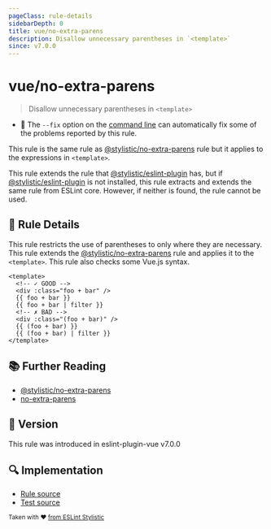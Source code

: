 ```yaml
---
pageClass: rule-details
sidebarDepth: 0
title: vue/no-extra-parens
description: Disallow unnecessary parentheses in `<template>`
since: v7.0.0
---
```


# vue/no-extra-parens

> Disallow unnecessary parentheses in `<template>`

- :wrench: The `--fix` option on the [command line](https://eslint.org/docs/user-guide/command-line-interface#fix-problems) can automatically fix some of the problems reported by this rule.

This rule is the same rule as [@stylistic/no-extra-parens] rule but it applies to the expressions in `<template>`.

This rule extends the rule that [@stylistic/eslint-plugin] has, but if [@stylistic/eslint-plugin] is not installed, this rule extracts and extends the same rule from ESLint core.
However, if neither is found, the rule cannot be used.

[@stylistic/eslint-plugin]: https://eslint.style/packages/default

## :book: Rule Details

This rule restricts the use of parentheses to only where they are necessary.  
This rule extends the [@stylistic/no-extra-parens] rule and applies it to the `<template>`. This rule also checks some Vue.js syntax.

<eslint-code-block fix :rules="{'vue/no-extra-parens': ['error']}">

```vue
<template>
  <!-- ✓ GOOD -->
  <div :class="foo + bar" />
  {{ foo + bar }}
  {{ foo + bar | filter }}
  <!-- ✗ BAD -->
  <div :class="(foo + bar)" />
  {{ (foo + bar) }}
  {{ (foo + bar) | filter }}
</template>
```

</eslint-code-block>

## :books: Further Reading

- [@stylistic/no-extra-parens]
- [no-extra-parens]

[@stylistic/no-extra-parens]: https://eslint.style/rules/no-extra-parens
[no-extra-parens]: https://eslint.org/docs/rules/no-extra-parens

## :rocket: Version

This rule was introduced in eslint-plugin-vue v7.0.0

## :mag: Implementation

- [Rule source](https://github.com/vuejs/eslint-plugin-vue/blob/master/lib/rules/no-extra-parens.js)
- [Test source](https://github.com/vuejs/eslint-plugin-vue/blob/master/tests/lib/rules/no-extra-parens.js)

<sup>Taken with ❤️ [from ESLint Stylistic](https://eslint.style/rules/no-extra-parens)</sup>

